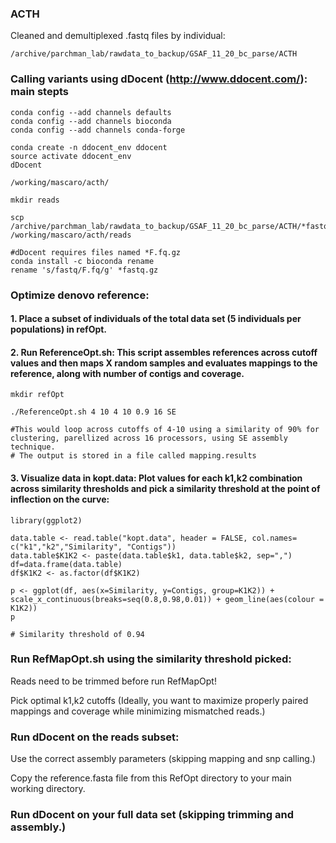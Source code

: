 ### ACTH 

Cleaned and demultiplexed .fastq files by individual:

```{r eval=FALSE}
/archive/parchman_lab/rawdata_to_backup/GSAF_11_20_bc_parse/ACTH
```

### Calling variants using dDocent (http://www.ddocent.com/): main stepts 

```{r eval=FALSE}
conda config --add channels defaults
conda config --add channels bioconda
conda config --add channels conda-forge

conda create -n ddocent_env ddocent
source activate ddocent_env
dDocent

/working/mascaro/acth/

mkdir reads

scp /archive/parchman_lab/rawdata_to_backup/GSAF_11_20_bc_parse/ACTH/*fastq.gz /working/mascaro/acth/reads

#dDocent requires files named *F.fq.gz
conda install -c bioconda rename
rename 's/fastq/F.fq/g' *fastq.gz
```

### Optimize denovo reference: 

#### 1. Place a subset of individuals of the total data set (5 individuals per populations) in refOpt.

#### 2. Run ReferenceOpt.sh: This script assembles references across cutoff values and then maps X random samples and evaluates mappings to the reference, along with number of contigs and coverage.


```{r eval=FALSE}
mkdir refOpt

./ReferenceOpt.sh 4 10 4 10 0.9 16 SE

#This would loop across cutoffs of 4-10 using a similarity of 90% for clustering, parellized across 16 processors, using SE assembly technique.
# The output is stored in a file called mapping.results

```
#### 3. Visualize data in kopt.data: Plot values for each k1,k2 combination across similarity thresholds and pick a similarity threshold at the point of inflection on the curve:

```{r eval=FALSE}
library(ggplot2)

data.table <- read.table("kopt.data", header = FALSE, col.names= c("k1","k2","Similarity", "Contigs"))
data.table$K1K2 <- paste(data.table$k1, data.table$k2, sep=",")
df=data.frame(data.table)
df$K1K2 <- as.factor(df$K1K2)

p <- ggplot(df, aes(x=Similarity, y=Contigs, group=K1K2)) + scale_x_continuous(breaks=seq(0.8,0.98,0.01)) + geom_line(aes(colour = K1K2))
p

# Similarity threshold of 0.94 

```

### Run RefMapOpt.sh using the similarity threshold picked:

Reads need to be trimmed before run RefMapOpt!

Pick optimal k1,k2 cutoffs (Ideally, you want to maximize properly paired mappings and coverage while minimizing mismatched reads.)

### Run dDocent on the reads subset:

Use the correct assembly parameters (skipping mapping and snp calling.)

Copy the reference.fasta file from this RefOpt directory to your main working directory.

### Run dDocent on your full data set (skipping trimming and assembly.)

